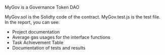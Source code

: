 MyGov is a Governance Token DAO

MyGov.sol is the Solidty code of the contract.
MyGov.test.js is the test file.
In the report, you can see:
* Project documentation
* Average gas usages for the interface functions
* Task Achievement Table
* Documentation of tests and results
